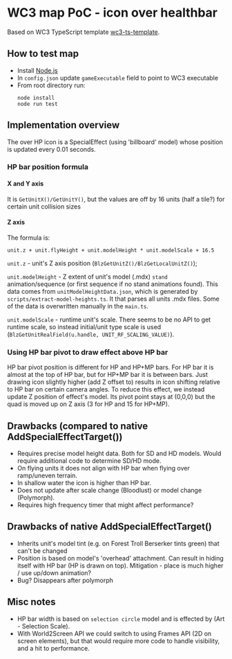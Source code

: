 # WC3 map PoC - icon over healthbar

Based on WC3 TypeScript template [wc3-ts-template](https://cipherxof.github.io/w3ts/docs/getting-started).

## How to test map

* Install [Node.js](https://nodejs.org/en/download)
* In `config.json` update `gameExecutable` field to point to WC3 executable
* From root directory run:
    ```shell
    node install
    node run test
    ```

## Implementation overview

The over HP icon is a SpecialEffect (using 'billboard' model) whose position is updated every 0.01 seconds.

### HP bar position formula

#### X and Y axis

It is `GetUnitX()/GetUnitY()`, but the values are off by 16 units (half a tile?) for certain unit collision sizes

#### Z axis

The formula is:

`unit.z + unit.flyHeight + unit.modelHeight * unit.modelScale + 16.5`

`unit.z` - unit's Z axis position (`BlzGetUnitZ()/BlzGetLocalUnitZ()`);

`unit.modelHeight` - Z extent of unit's model (.mdx) `stand` animation/sequence (or first sequence if no stand
animations found).
This data comes from `unitModelHeightData.json`, which is generated by `scripts/extract-model-heights.ts`.
It that parses all units .mdx files.
Some of the data is overwritten manually in the `main.ts`.

`unit.modelScale` - runtime unit's scale. There seems to be no API to get runtime scale, so instead initial/unit type
scale is used (`BlzGetUnitRealField(u.handle, UNIT_RF_SCALING_VALUE)`).

### Using HP bar pivot to draw effect above HP bar

HP bar pivot position is different for HP and HP+MP bars.
For HP bar it is almost at the top of HP bar, but for HP+MP bar it is between bars.
Just drawing icon slightly higher (add Z offset to) results in icon shifting relative to HP bar
on certain camera angles.
To reduce this effect, we instead update Z position of effect's model.
Its pivot point stays at (0,0,0) but the quad is moved up on Z axis (3 for HP and 15 for HP+MP).

## Drawbacks (compared to native AddSpecialEffectTarget())

* Requires precise model height data. Both for SD and HD models. Would require additional code to determine SD/HD mode.
* On flying units it does not align with HP bar when flying over ramp/uneven terrain.
* In shallow water the icon is higher than HP bar.
* Does not update after scale change (Bloodlust) or model change (Polymorph).
* Requires high frequency timer that might affect performance?

## Drawbacks of native AddSpecialEffectTarget()

* Inherits unit's model tint (e.g. on Forest Troll Berserker tints green) that can't be changed
* Position is based on model's 'overhead' attachment. Can result in hiding itself with HP bar (HP is drawn on top). Mitigation - place is much higher / use up/down animation?
* Bug? Disappears after polymorph

## Misc notes

* HP bar width is based on `selection circle` model and is effected by (Art - Selection Scale).
* With World2Screen API we could switch to using Frames API (2D on screen elements),
  but that would require more code to handle visibility, and a hit to performance.